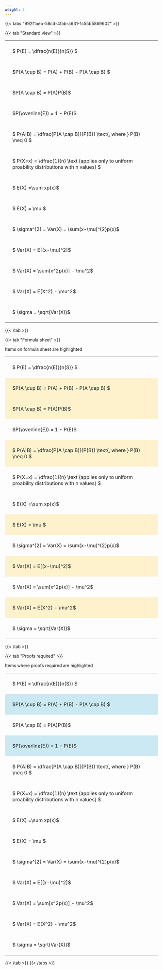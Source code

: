 ```yaml
---
weight: 5
---
```


{{< tabs "992f1aeb-58cd-4fab-a631-1c55b5869602" >}}

{{< tab "Standard view" >}}

<style type="text/css">
#T_58d91 th.col_heading {
  text-align: left;
  font-size: 1em;
}
#T_58d91 td {
  text-align: left;
  font-size: 1em;
  padding: 1.5em;
}
</style>
<table id="T_58d91">
  <thead>
  </thead>
  <tbody>
    <tr>
      <td id="T_58d91_row0_col0" class="data row0 col0" >$ P(E) = \dfrac{n(E)}{n(S)} $</td>
    </tr>
    <tr>
      <td id="T_58d91_row1_col0" class="data row1 col0" >$P(A \cup B) = P(A) + P(B) - P(A \cap B) $</td>
    </tr>
    <tr>
      <td id="T_58d91_row2_col0" class="data row2 col0" >$P(A \cap B)  = P(A)P(B)$</td>
    </tr>
    <tr>
      <td id="T_58d91_row3_col0" class="data row3 col0" >$P(\overline{E}) = 1 - P(E)$</td>
    </tr>
    <tr>
      <td id="T_58d91_row4_col0" class="data row4 col0" >$ P(A|B) = \dfrac{P(A \cap B)}{P(B)} \text{, where } P(B) \neq 0 $</td>
    </tr>
    <tr>
      <td id="T_58d91_row5_col0" class="data row5 col0" >$ P(X=x) =  \dfrac{1}{n} 
\text {applies only to uniform proability distributions with n values} $</td>
    </tr>
    <tr>
      <td id="T_58d91_row6_col0" class="data row6 col0" >$ E(X) =\sum xp(x)$</td>
    </tr>
    <tr>
      <td id="T_58d91_row7_col0" class="data row7 col0" >$ E(X) = \mu $</td>
    </tr>
    <tr>
      <td id="T_58d91_row8_col0" class="data row8 col0" >$ \sigma^{2} = Var(X) = \sum(x-\mu)^{2}p(x)$</td>
    </tr>
    <tr>
      <td id="T_58d91_row9_col0" class="data row9 col0" >$ Var(X) = E[(x-\mu)^2]$</td>
    </tr>
    <tr>
      <td id="T_58d91_row10_col0" class="data row10 col0" >$ Var(X) = \sum[x^2p(x)] - \mu^2$</td>
    </tr>
    <tr>
      <td id="T_58d91_row11_col0" class="data row11 col0" >$ Var(X) = E(X^2) - \mu^2$</td>
    </tr>
    <tr>
      <td id="T_58d91_row12_col0" class="data row12 col0" >$ \sigma = \sqrt{Var(X)}$</td>
    </tr>
  </tbody>
</table>
{{< /tab >}}

{{< tab "Formula sheet" >}}

Items on formula sheet are highlighted 
<br>
<style type="text/css">
#T_bcd4b th.col_heading {
  text-align: left;
  font-size: 1em;
}
#T_bcd4b td {
  text-align: left;
  font-size: 1em;
  padding: 1.5em;
}
#T_bcd4b_row0_col0, #T_bcd4b_row3_col0, #T_bcd4b_row5_col0, #T_bcd4b_row6_col0, #T_bcd4b_row8_col0, #T_bcd4b_row10_col0, #T_bcd4b_row12_col0 {
  background-color: rgba(0,0,0,0);
}
#T_bcd4b_row1_col0, #T_bcd4b_row2_col0, #T_bcd4b_row4_col0, #T_bcd4b_row7_col0, #T_bcd4b_row9_col0, #T_bcd4b_row11_col0 {
  background-color: rgba(255,194,10, 0.2);
}
</style>
<table id="T_bcd4b">
  <thead>
  </thead>
  <tbody>
    <tr>
      <td id="T_bcd4b_row0_col0" class="data row0 col0" >$ P(E) = \dfrac{n(E)}{n(S)} $</td>
    </tr>
    <tr>
      <td id="T_bcd4b_row1_col0" class="data row1 col0" >$P(A \cup B) = P(A) + P(B) - P(A \cap B) $</td>
    </tr>
    <tr>
      <td id="T_bcd4b_row2_col0" class="data row2 col0" >$P(A \cap B)  = P(A)P(B)$</td>
    </tr>
    <tr>
      <td id="T_bcd4b_row3_col0" class="data row3 col0" >$P(\overline{E}) = 1 - P(E)$</td>
    </tr>
    <tr>
      <td id="T_bcd4b_row4_col0" class="data row4 col0" >$ P(A|B) = \dfrac{P(A \cap B)}{P(B)} \text{, where } P(B) \neq 0 $</td>
    </tr>
    <tr>
      <td id="T_bcd4b_row5_col0" class="data row5 col0" >$ P(X=x) =  \dfrac{1}{n} 
\text {applies only to uniform proability distributions with n values} $</td>
    </tr>
    <tr>
      <td id="T_bcd4b_row6_col0" class="data row6 col0" >$ E(X) =\sum xp(x)$</td>
    </tr>
    <tr>
      <td id="T_bcd4b_row7_col0" class="data row7 col0" >$ E(X) = \mu $</td>
    </tr>
    <tr>
      <td id="T_bcd4b_row8_col0" class="data row8 col0" >$ \sigma^{2} = Var(X) = \sum(x-\mu)^{2}p(x)$</td>
    </tr>
    <tr>
      <td id="T_bcd4b_row9_col0" class="data row9 col0" >$ Var(X) = E[(x-\mu)^2]$</td>
    </tr>
    <tr>
      <td id="T_bcd4b_row10_col0" class="data row10 col0" >$ Var(X) = \sum[x^2p(x)] - \mu^2$</td>
    </tr>
    <tr>
      <td id="T_bcd4b_row11_col0" class="data row11 col0" >$ Var(X) = E(X^2) - \mu^2$</td>
    </tr>
    <tr>
      <td id="T_bcd4b_row12_col0" class="data row12 col0" >$ \sigma = \sqrt{Var(X)}$</td>
    </tr>
  </tbody>
</table>
{{< /tab >}}

{{< tab "Proofs required" >}}

Items where proofs required are highlighted 
<br>
<style type="text/css">
#T_19f2f th.col_heading {
  text-align: left;
  font-size: 1em;
}
#T_19f2f td {
  text-align: left;
  font-size: 1em;
  padding: 1.5em;
}
#T_19f2f_row0_col0, #T_19f2f_row2_col0, #T_19f2f_row4_col0, #T_19f2f_row5_col0, #T_19f2f_row6_col0, #T_19f2f_row7_col0, #T_19f2f_row8_col0, #T_19f2f_row9_col0, #T_19f2f_row10_col0, #T_19f2f_row11_col0, #T_19f2f_row12_col0 {
  background-color: rgba(0,0,0,0);
}
#T_19f2f_row1_col0, #T_19f2f_row3_col0 {
  background-color: rgba(0,150,200, 0.2);
}
</style>
<table id="T_19f2f">
  <thead>
  </thead>
  <tbody>
    <tr>
      <td id="T_19f2f_row0_col0" class="data row0 col0" >$ P(E) = \dfrac{n(E)}{n(S)} $</td>
    </tr>
    <tr>
      <td id="T_19f2f_row1_col0" class="data row1 col0" >$P(A \cup B) = P(A) + P(B) - P(A \cap B) $</td>
    </tr>
    <tr>
      <td id="T_19f2f_row2_col0" class="data row2 col0" >$P(A \cap B)  = P(A)P(B)$</td>
    </tr>
    <tr>
      <td id="T_19f2f_row3_col0" class="data row3 col0" >$P(\overline{E}) = 1 - P(E)$</td>
    </tr>
    <tr>
      <td id="T_19f2f_row4_col0" class="data row4 col0" >$ P(A|B) = \dfrac{P(A \cap B)}{P(B)} \text{, where } P(B) \neq 0 $</td>
    </tr>
    <tr>
      <td id="T_19f2f_row5_col0" class="data row5 col0" >$ P(X=x) =  \dfrac{1}{n} 
\text {applies only to uniform proability distributions with n values} $</td>
    </tr>
    <tr>
      <td id="T_19f2f_row6_col0" class="data row6 col0" >$ E(X) =\sum xp(x)$</td>
    </tr>
    <tr>
      <td id="T_19f2f_row7_col0" class="data row7 col0" >$ E(X) = \mu $</td>
    </tr>
    <tr>
      <td id="T_19f2f_row8_col0" class="data row8 col0" >$ \sigma^{2} = Var(X) = \sum(x-\mu)^{2}p(x)$</td>
    </tr>
    <tr>
      <td id="T_19f2f_row9_col0" class="data row9 col0" >$ Var(X) = E[(x-\mu)^2]$</td>
    </tr>
    <tr>
      <td id="T_19f2f_row10_col0" class="data row10 col0" >$ Var(X) = \sum[x^2p(x)] - \mu^2$</td>
    </tr>
    <tr>
      <td id="T_19f2f_row11_col0" class="data row11 col0" >$ Var(X) = E(X^2) - \mu^2$</td>
    </tr>
    <tr>
      <td id="T_19f2f_row12_col0" class="data row12 col0" >$ \sigma = \sqrt{Var(X)}$</td>
    </tr>
  </tbody>
</table>
{{< /tab >}}
{{< /tabs >}}